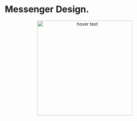 # Messenger Design.


<p align="center">
  <img src="https://i.ibb.co/PrQgSd4/screenshot-messenger.png" width="300" title="hover text">
</p>

